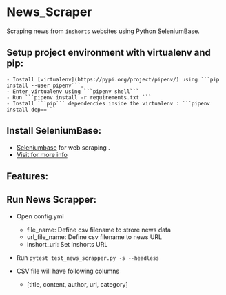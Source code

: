 # News_Scraper
Scraping news from ```inshorts``` websites using Python SeleniumBase.

## Setup project environment with virtualenv and pip:
```
- Install [virtualenv](https://pypi.org/project/pipenv/) using ```pip install --user pipenv```. 
- Enter virtualenv using ```pipenv shell```
- Run ```pipenv install -r requirements.txt ```
- Install ```pip``` dependencies inside the virtualenv : ```pipenv install dep==```
```

## Install SeleniumBase:
- [Seleniumbase](https://pypi.org/project/seleniumbase/) for web scraping .
- [Visit for more info ](https://seleniumbase.io/)

## Features:

## Run News Scrapper:
- Open config.yml
    - file_name: Define csv filename to strore news data   <!-- news_with_category.csv -->
    - url_file_name: Define csv filename to news URL     <!-- url_file.csv -->
    - inshort_url: Set inshorts URL       <!-- https://inshorts.com/en/read -->

- Run ```pytest test_news_scrapper.py -s --headless```
- CSV file will have following columns
    - [title, content, author, url, category]
